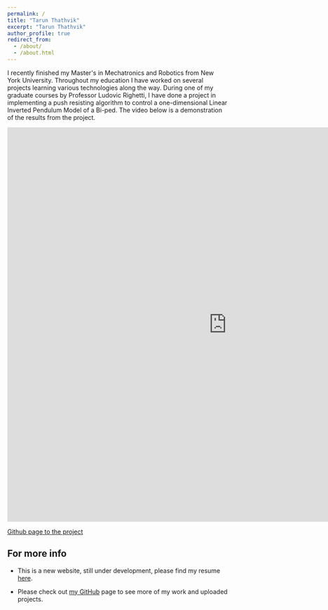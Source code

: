 ```yaml
---
permalink: /
title: "Tarun Thathvik"
excerpt: "Tarun Thathvik"
author_profile: true
redirect_from: 
  - /about/
  - /about.html
---
```


I recently finished my Master's in Mechatronics and Robotics from New York University. Throughout my education I have worked on several projects learning various technologies along the way. During one of my graduate courses by Professor Ludovic Righetti, I have done a project in implementing a push resisting algorithm to control a one-dimensional Linear Inverted Pendulum Model of a Bi-ped. The video below is a demonstration of the results from the project.  

<iframe width="1000" height="900" src="https://www.youtube-nocookie.com/embed/J35q5poN_jc" frameborder="0" allow="accelerometer; autoplay; encrypted-media; gyroscope; picture-in-picture" allowfullscreen></iframe>


[Github page to the project](https://github.com/thathvik/Push_Reovery_LIPM_biped)


For more info
------
* This is a new website, still under development, please find my resume [here](/files/Tarun_Thathvik_Paladugu_resume.pdf).

* Please check out [my GitHub](https://github.com/thathvik) page to see more of my work and uploaded projects.
